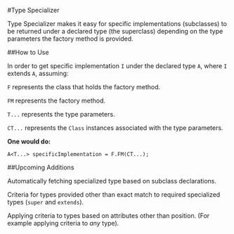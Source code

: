 #Type Specializer

Type Specializer makes it easy for specific implementations (subclasses)
to be returned under a declared type (the superclass) depending on the type parameters
the factory method is provided.

##How to Use

In order to get specific implementation `I` under the declared type `A`,
where `I` extends `A`, assuming:

`F` represents the class that holds the factory method.

`FM` represents the factory method.

`T...` represents the type parameters. 

`CT...` represents the `Class` instances associated with the type parameters.

<b>One would do:</b>

`A<T...> specificImplementation = F.FM(CT...);`

##Upcoming Additions

Automatically fetching specialized type based on subclass declarations.</li>

Criteria for types provided other than exact match to required specialized types (`super` and `extends`).

Applying criteria to types based on attributes other than position. (For
example applying criteria to *any* type).
